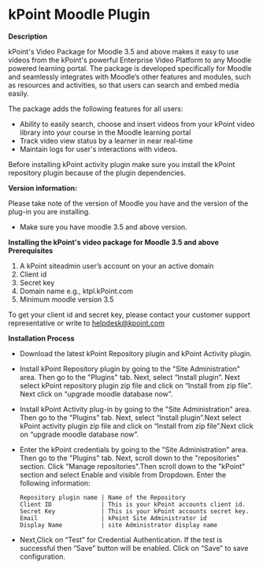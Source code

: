 # kPoint Moodle Plugin
**Description**

kPoint's Video Package for Moodle 3.5 and above makes it easy to use videos from the kPoint's powerful Enterprise Video Platform to any Moodle powered learning portal. The package is developed specifically for Moodle and seamlessly integrates with Moodle’s other features and modules, such as resources and activities, so that users can search and embed media easily.

The package adds the following features for all users:
  * Ability to easily search, choose and insert videos from your kPoint video library into your course in the Moodle learning portal
  * Track video view status by a learner in near real-time
  * Maintain logs for user's interactions with videos.

Before installing kPoint activity plugin make sure you install the kPoint repository plugin because of the plugin dependencies.


**Version information:**

Please take note of the version of Moodle you have and the version of the plug-in you are installing.
  * Make sure you have moodle 3.5 and above version.


**Installing the kPoint's video package for Moodle 3.5 and above**
**Prerequisites**
1. A kPoint siteadmin user’s account on your an active domain
1. Client id
1. Secret key
1. Domain name e.g., ktpl.kPoint.com
1. Minimum moodle version 3.5

To get your client id and secret key, please contact your customer support representative or write to helpdesk@kpoint.com


**Installation Process**
* Download the latest kPoint Repository plugin and kPoint Activity plugin.
* Install kPoint Repository plugin by going to the "Site Administration" area. Then go to the "Plugins" tab. Next, select “Install plugin”. Next select kPoint repository plugin zip file and click on “Install from zip file”. Next click on “upgrade moodle database now”.
* Install kPoint Activity plug-in by going to the "Site Administration" area. Then go to the "Plugins" tab. Next, select “Install plugin”.Next select kPoint activity plugin zip file and click on “Install from zip file”.Next click on “upgrade moodle database now”.
* Enter the kPoint credentials by going to the "Site Administration" area. Then go to the "Plugins" tab. Next, scroll down to the "repositories" section. Click "Manage repositories".Then scroll down to the "kPoint" section and select Enable and visible from Dropdown. Enter the following information:

      Repository plugin name | Name of the Repository
      Client ID              | This is your kPoint accounts client id.
      Secret Key             | This is your kPoint accounts secret key.
      Email                  | kPoint Site Administrator id
      Display Name           | site Administrator display name

* Next,Click on “Test” for Credential Authentication. If the test is successful then “Save” button will be enabled. Click on “Save” to save configuration.

